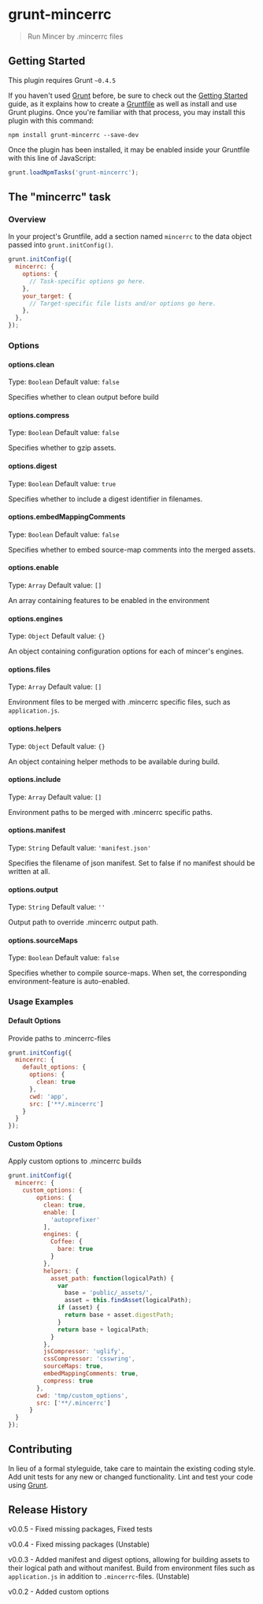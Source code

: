 # grunt-mincerrc

> Run Mincer by .mincerrc files

## Getting Started
This plugin requires Grunt `~0.4.5`

If you haven't used [Grunt](http://gruntjs.com/) before, be sure to check out the [Getting Started](http://gruntjs.com/getting-started) guide, as it explains how to create a [Gruntfile](http://gruntjs.com/sample-gruntfile) as well as install and use Grunt plugins. Once you're familiar with that process, you may install this plugin with this command:

```shell
npm install grunt-mincerrc --save-dev
```

Once the plugin has been installed, it may be enabled inside your Gruntfile with this line of JavaScript:

```js
grunt.loadNpmTasks('grunt-mincerrc');
```

## The "mincerrc" task

### Overview
In your project's Gruntfile, add a section named `mincerrc` to the data object passed into `grunt.initConfig()`.

```js
grunt.initConfig({
  mincerrc: {
    options: {
      // Task-specific options go here.
    },
    your_target: {
      // Target-specific file lists and/or options go here.
    },
  },
});
```

### Options

#### options.clean
Type: `Boolean`
Default value: `false`

Specifies whether to clean output before build



#### options.compress
Type: `Boolean`
Default value: `false`

Specifies whether to gzip assets.

#### options.digest
Type: `Boolean`
Default value: `true`

Specifies whether to include a digest identifier in filenames. 

#### options.embedMappingComments
Type: `Boolean`
Default value: `false`

Specifies whether to embed source-map comments into the merged assets.

#### options.enable
Type: `Array`
Default value: `[]`

An array containing features to be enabled in the environment

#### options.engines
Type: `Object`
Default value: `{}`

An object containing configuration options for each of mincer's engines.

#### options.files
Type: `Array`
Default value: `[]`

Environment files to be merged with .mincerrc specific files, such as `application.js`.

#### options.helpers
Type: `Object`
Default value: `{}`

An object containing helper methods to be available during build.

#### options.include
Type: `Array`
Default value: `[]`

Environment paths to be merged with .mincerrc specific paths.

#### options.manifest
Type: `String`
Default value: `'manifest.json'`

Specifies the filename of json manifest. Set to false if no manifest should be written at all.

#### options.output
Type: `String`
Default value: `''`

Output path to override .mincerrc output path.

#### options.sourceMaps
Type: `Boolean`
Default value: `false`

Specifies whether to compile source-maps. When set, the corresponding environment-feature is auto-enabled.

### Usage Examples

#### Default Options
Provide paths to .mincerrc-files

```js
grunt.initConfig({
  mincerrc: {
    default_options: {
      options: {
        clean: true
      },
      cwd: 'app',
      src: ['**/.mincerrc']
    }
  }
});
```

#### Custom Options
Apply custom options to .mincerrc builds

```js
grunt.initConfig({
  mincerrc: {
    custom_options: {
        options: {
          clean: true,
          enable: [
            'autoprefixer'
          ],
          engines: {
            Coffee: {
              bare: true
            }
          },
          helpers: {
            asset_path: function(logicalPath) {
              var
                base = 'public/_assets/',
                asset = this.findAsset(logicalPath);
              if (asset) {
                return base + asset.digestPath;
              }
              return base + logicalPath;
            }
          },
          jsCompressor: 'uglify',
          cssCompressor: 'csswring',
          sourceMaps: true,
          embedMappingComments: true,
          compress: true
        },
        cwd: 'tmp/custom_options',
        src: ['**/.mincerrc']
      }
  }
});
```


## Contributing
In lieu of a formal styleguide, take care to maintain the existing coding style. Add unit tests for any new or changed functionality. Lint and test your code using [Grunt](http://gruntjs.com/).

## Release History
v0.0.5 - Fixed missing packages, Fixed tests

v0.0.4 - Fixed missing packages (Unstable)

v0.0.3 - Added manifest and digest options, allowing for building assets to their logical path and without manifest. Build from environment files such as `application.js` in addition to `.mincerrc`-files. (Unstable) 

v0.0.2 - Added custom options 
